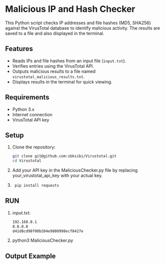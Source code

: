 # Malicious IP and Hash Checker

This Python script checks IP addresses and file hashes (MD5, SHA256) against the VirusTotal database to identify malicious activity. The results are saved to a file and also displayed in the terminal.

## Features
- Reads IPs and file hashes from an input file (`input.txt`).
- Verifies entries using the VirusTotal API.
- Outputs malicious results to a file named `virustotal_malicious_results.txt`.
- Displays results in the terminal for quick viewing.

## Requirements
- Python 3.x
- Internet connection
- VirusTotal API key

## Setup

1. Clone the repository:
   ```bash
   git clone git@github.com:sbksibi/Virustotal.git
   cd Virustotal
2. Add your API key in the MaliciousChecker.py file by replacing your_virustotal_api_key with your actual key.
2. ```bash
    pip install requests

## RUN

1. input.txt:
    ```bash
    192.168.0.1
    8.8.8.8
    d41d8cd98f00b204e9800998ecf8427e
2. python3 MaliciousChecker.py

## Output Example
